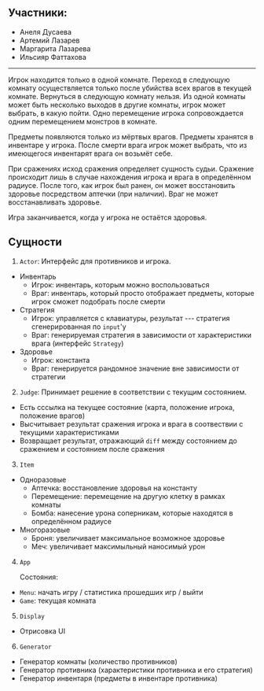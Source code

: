 ## Участники:
- Анеля Дусаева
- Артемий Лазарев
- Маргарита Лазарева
- Ильсияр Фаттахова
-----------------------------------------

Игрок находится только в одной комнате. Переход в следующую комнату осуществляется только после убийства всех врагов в текущей комнате. Вернуться в следующую комнату нельзя. Из одной комнаты может быть несколько выходов в другие комнаты, игрок может выбрать, в какую пойти. Одно перемещение игрока сопровождается одним перемещением монстров в комнате.

Предметы появляются только из мёртвых врагов. Предметы хранятся в инвентаре у игрока. После смерти врага игрок может выбрать, что из имеющегося инвентарят врага он возьмёт себе.

При сражениях исход сражения определяет сущность судьи. Сражение происходит лишь в случае нахождения игрока и врага в определённом радиусе. После того, как игрок был ранен, он может восстановить здоровье посредством аптечки (при наличии). Враг не может восстанавливать здоровье. 

Игра заканчивается, когда у игрока не остаётся здоровья.

## Сущности

1) `Actor`: Интерфейс для противников и игрока.
  - Инвентарь
    - Игрок: инвентарь, которым можно воспользоваться
    - Враг: инвентарь, который просто отображает предметы, которые игрок сможет подобрать после смерти
  - Стратегия 
    - Игрок: управляется с клавиатуры, результат --- стратегия сгенерированная по `input`'у
    - Враг: генерируемая стратегия в зависимости от характеристики врага (интерфейс `Strategy`)
  - Здоровье
    - Игрок: константа
    - Враг: генерируется рандомное значение вне зависимости от стратегии

2) `Judge`: Принимает решение в соответствии с текущим состоянием.
  - Есть сссылка на текущее состояние (карта, положение игрока, положение врагов)
  - Высчитывает результат сражения игрока и врага в соотвествии с текущими характеристиками
  - Возвращает результат, отражающий `diff` между состоянием до сражением и состоянием после сражения
  
3) `Item`

- Одноразовые
  - Аптечка: восстановление здоровья на константу
  - Перемещение: перемещение на другую клетку в рамках комнаты
  - Бомба: нанесение урона соперникам, которые находятся в определённом радиусе
- Многоразовые
  - Броня: увеличивает максимальное возможное здоровье
  - Меч: увеличивает максимыльный наносимый урон
  
4) `App`

    Состояния:
  - `Menu`: начать игру / статистика прошедших игр / выйти
  - `Game`: текущая комната

5) `Display`

- Отрисовка UI

6) `Generator`
  - Генератор комнаты (количество противников)
  - Генератор противника (характеристики противника и его стратегия)
  - Генератор инвентаря (предметы в инвентаре противника)

<!-- 8) Действия (`input loop`)
- `Action` (нажатие на клавишу / необработанные события) -> `Action Queue` -> execute
- execute: `Inventory Action` dict / `Map Actions` dict. В зависимости от `CurrentDict` выбираем `execute`
- `Actions` -- `movement`, `menus`, открытие `menu` -> `curDict` = `InventoryDict`, `movement` -> `curDict` = `MapActions` --> 
